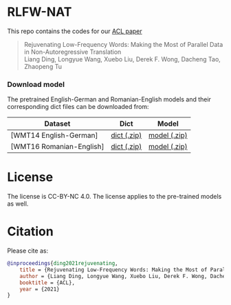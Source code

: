 # RLFW-NAT

This repo contains the codes for our [ACL paper](https://aclanthology.org/2021.acl-long.266.pdf)

> Rejuvenating Low-Frequency Words: Making the Most of Parallel Data in Non-Autoregressive Translation  
> Liang Ding, Longyue Wang, Xuebo Liu, Derek F. Wong, Dacheng Tao, Zhaopeng Tu


### Download model 
The pretrained English-German and Romanian-English models and their corresponding dict files can be downloaded from:  

Dataset | Dict | Model
---|---|---
[WMT14 English-German] | [dict (.zip)](https://drive.google.com/uc?id=1XfH9CbQihysLEPLCUL4IoYsleLFyhnwG) | [model (.zip)](https://drive.google.com/uc?id=1v-xSnTOMjixQiYv5BqnklQHd7uKwivCO)  
[WMT16 Romanian-English] | [dict (.zip)](https://drive.google.com/uc?id=1CCQPE4C2UKQfuWiwsMWwP_lOt3FmFlAW) | [model (.zip)](https://drive.google.com/uc?id=1u-dFW6aQXHPs67gaD1GAtiIlo41aK3Py)  

# License
The license is CC-BY-NC 4.0.
The license applies to the pre-trained models as well.

# Citation

Please cite as:

```bibtex
@inproceedings{ding2021rejuvenating,
    title = {Rejuvenating Low-Frequency Words: Making the Most of Parallel Data in Non-Autoregressive Translation},
    author = {Liang Ding, Longyue Wang, Xuebo Liu, Derek F. Wong, Dacheng Tao and Zhaopeng Tu}
    booktitle = {ACL},
    year = {2021}
}
```
